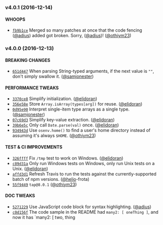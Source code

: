 ### v4.0.1 (2016-12-14)

#### WHOOPS

* [`fb9b1ce`](https://github.com/npm/nopt/commit/fb9b1ce57b3c69b4f7819015be87719204f77ef6)
  Merged so many patches at once that the code fencing
  ([@adius](https://github.com/adius)) added got broken. Sorry,
  ([@adius](https://github.com/adius))!
  ([@othiym23](https://github.com/othiym23))

### v4.0.0 (2016-12-13)

#### BREAKING CHANGES

* [`651d447`](https://github.com/npm/nopt/commit/651d4473946096d341a480bbe56793de3fc706aa)
  When parsing String-typed arguments, if the next value is `""`, don't simply
  swallow it. ([@samjonester](https://github.com/samjonester))

#### PERFORMANCE TWEAKS

* [`3370ce8`](https://github.com/npm/nopt/commit/3370ce87a7618ba228883861db84ddbcdff252a9)
  Simplify initialization. ([@elidoran](https://github.com/elidoran))
* [`356e58e`](https://github.com/npm/nopt/commit/356e58e3b3b431a4b1af7fd7bdee44c2c0526a09)
  Store `Array.isArray(types[arg])` for reuse.
  ([@elidoran](https://github.com/elidoran))
* [`0d95e90`](https://github.com/npm/nopt/commit/0d95e90515844f266015b56d2c80b94e5d14a07e)
  Interpret single-item type arrays as a single type.
  ([@samjonester](https://github.com/samjonester))
* [`07c69d3`](https://github.com/npm/nopt/commit/07c69d38b5186450941fbb505550becb78a0e925)
  Simplify key-value extraction. ([@elidoran](https://github.com/elidoran))
* [`39b6e5c`](https://github.com/npm/nopt/commit/39b6e5c65ac47f60cd43a1fbeece5cd4c834c254)
  Only call `Date.parse(val)` once. ([@elidoran](https://github.com/elidoran))
* [`934943d`](https://github.com/npm/nopt/commit/934943dffecb55123a2b15959fe2a359319a5dbd)
  Use `osenv.home()` to find a user's home directory instead of assuming it's
  always `$HOME`. ([@othiym23](https://github.com/othiym23))

#### TEST & CI IMPROVEMENTS

* [`326ffff`](https://github.com/npm/nopt/commit/326ffff7f78a00bcd316adecf69075f8a8093619)
  Fix `/tmp` test to work on Windows.
  ([@elidoran](https://github.com/elidoran))
* [`c89d31a`](https://github.com/npm/nopt/commit/c89d31a49d14f2238bc6672db08da697bbc57f1b)
  Only run Windows tests on Windows, only run Unix tests on a Unix.
  ([@elidoran](https://github.com/elidoran))
* [`affd3d1`](https://github.com/npm/nopt/commit/affd3d1d0addffa93006397b2013b18447339366)
  Refresh Travis to run the tests against the currently-supported batch of npm
  versions. ([@helio](https://github.com/helio)-frota)
* [`55f9449`](https://github.com/npm/nopt/commit/55f94497d163ed4d16dd55fd6c4fb95cc440e66d)
  `tap@8.0.1` ([@othiym23](https://github.com/othiym23))

#### DOC TWEAKS

* [`5271229`](https://github.com/npm/nopt/commit/5271229ee7c810217dd51616c086f5d9ab224581)
  Use JavaScript code block for syntax highlighting.
  ([@adius](https://github.com/adius))
* [`c0d156f`](https://github.com/npm/nopt/commit/c0d156f229f9994c5dfcec4a8886eceff7a07682)
  The code sample in the README had `many2: [ oneThing ]`, and now it has
  `many2: [ two, thing